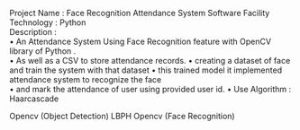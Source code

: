 Project Name :  Face Recognition Attendance System Software 
Facility Technology : Python  
Description :   
            • An Attendance System Using Face Recognition feature with OpenCV library of Python .  
            • As well as a CSV to store attendance records. 
            • creating a dataset of face and train the system with that dataset 
            • this trained model it implemented attendance system to recognize the face  
            • and mark the attendance of user using provided user id. 
            • Use Algorithm : Haarcascade 

Opencv (Object Detection) 
LBPH Opencv (Face Recognition)
